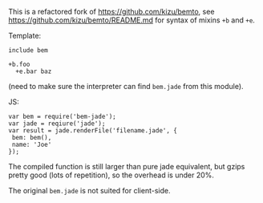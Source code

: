 This is a refactored fork of https://github.com/kizu/bemto, see https://github.com/kizu/bemto/README.md for syntax of mixins `+b` and `+e`.

Template:

```
include bem

+b.foo
  +e.bar baz
```

(need to make sure the interpreter can find `bem.jade` from this module).

JS:
```
var bem = require('bem-jade');
var jade = reqiure('jade');
var result = jade.renderFile('filename.jade', {
 bem: bem(),
 name: 'Joe'
});
```

The compiled function is still larger than pure jade equivalent, but gzips pretty good (lots of repetition), so the overhead is under 20%.

The original `bem.jade` is not suited for client-side.

